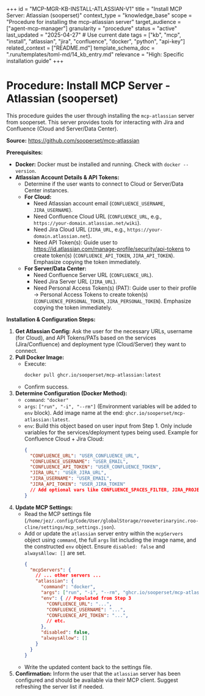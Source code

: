 +++
id = "MCP-MGR-KB-INSTALL-ATLASSIAN-V1"
title = "Install MCP Server: Atlassian (sooperset)"
context_type = "knowledge_base"
scope = "Procedure for installing the mcp-atlassian server"
target_audience = ["agent-mcp-manager"]
granularity = "procedure"
status = "active"
last_updated = "2025-04-27" # Use current date
tags = ["kb", "mcp", "install", "atlassian", "jira", "confluence", "docker", "python", "api-key"]
related_context = ["README.md"]
template_schema_doc = ".ruru/templates/toml-md/14_kb_entry.md"
relevance = "High: Specific installation guide"
+++

# Procedure: Install MCP Server - Atlassian (sooperset)

This procedure guides the user through installing the `mcp-atlassian` server from sooperset. This server provides tools for interacting with Jira and Confluence (Cloud and Server/Data Center).

**Source:** <https://github.com/sooperset/mcp-atlassian>

**Prerequisites:**

*   **Docker:** Docker must be installed and running. Check with `docker --version`.
*   **Atlassian Account Details & API Tokens:**
    *   Determine if the user wants to connect to Cloud or Server/Data Center instances.
    *   **For Cloud:**
        *   Need Atlassian account email (`CONFLUENCE_USERNAME`, `JIRA_USERNAME`).
        *   Need Confluence Cloud URL (`CONFLUENCE_URL`, e.g., `https://your-domain.atlassian.net/wiki`).
        *   Need Jira Cloud URL (`JIRA_URL`, e.g., `https://your-domain.atlassian.net`).
        *   Need API Token(s): Guide user to <https://id.atlassian.com/manage-profile/security/api-tokens> to create token(s) (`CONFLUENCE_API_TOKEN`, `JIRA_API_TOKEN`). Emphasize copying the token immediately.
    *   **For Server/Data Center:**
        *   Need Confluence Server URL (`CONFLUENCE_URL`).
        *   Need Jira Server URL (`JIRA_URL`).
        *   Need Personal Access Token(s) (PAT): Guide user to their profile -> Personal Access Tokens to create token(s) (`CONFLUENCE_PERSONAL_TOKEN`, `JIRA_PERSONAL_TOKEN`). Emphasize copying the token immediately.

**Installation & Configuration Steps:**

1.  **Get Atlassian Config:** Ask the user for the necessary URLs, username (for Cloud), and API Tokens/PATs based on the services (Jira/Confluence) and deployment type (Cloud/Server) they want to connect.
2.  **Pull Docker Image:**
    *   Execute:
        ```bash
        docker pull ghcr.io/sooperset/mcp-atlassian:latest
        ```
    *   Confirm success.
3.  **Determine Configuration (Docker Method):**
    *   `command`: `"docker"`
    *   `args`: `["run", "-i", "--rm"]` (Environment variables will be added to `env` block). Add image name at the end: `ghcr.io/sooperset/mcp-atlassian:latest`.
    *   `env`: Build this object based on user input from Step 1. Only include variables for the services/deployment types being used. Example for Confluence Cloud + Jira Cloud:
        ```json
        {
          "CONFLUENCE_URL": "USER_CONFLUENCE_URL",
          "CONFLUENCE_USERNAME": "USER_EMAIL",
          "CONFLUENCE_API_TOKEN": "USER_CONFLUENCE_TOKEN",
          "JIRA_URL": "USER_JIRA_URL",
          "JIRA_USERNAME": "USER_EMAIL",
          "JIRA_API_TOKEN": "USER_JIRA_TOKEN"
          // Add optional vars like CONFLUENCE_SPACES_FILTER, JIRA_PROJECTS_FILTER, READ_ONLY_MODE="true" if requested
        }
        ```
4.  **Update MCP Settings:**
    *   Read the MCP settings file (`/home/jez/.config/Code/User/globalStorage/rooveterinaryinc.roo-cline/settings/mcp_settings.json`).
    *   Add or update the `atlassian` server entry within the `mcpServers` object using `command`, the full `args` list including the image name, and the constructed `env` object. Ensure `disabled: false` and `alwaysAllow: []` are set.
        ```json
        {
          "mcpServers": {
            // ... other servers ...
            "atlassian": {
              "command": "docker",
              "args": ["run", "-i", "--rm", "ghcr.io/sooperset/mcp-atlassian:latest"],
              "env": { // Populated from Step 3
                "CONFLUENCE_URL": "...",
                "CONFLUENCE_USERNAME": "...",
                "CONFLUENCE_API_TOKEN": "...",
                // etc.
              },
              "disabled": false,
              "alwaysAllow": []
            }
          }
        }
        ```
    *   Write the updated content back to the settings file.
5.  **Confirmation:** Inform the user that the `atlassian` server has been configured and should be available via their MCP client. Suggest refreshing the server list if needed.